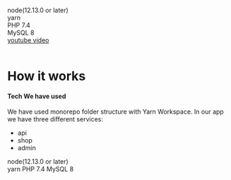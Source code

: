  
node(12.13.0 or later) <br/> 
yarn <br/> 
PHP 7.4 <br/> 
MySQL 8 <br/> 
<a href='https://www.youtube.com/playlist?list=PLUT1MYLrV 
pA9-p3tDlWzJgHmJNBwoz7IQ'>youtube video</a><br/><br/> 
 
<h1>How it works</h1> 
<h4>Tech We have used</h4> 
<p>We have used monorepo folder structure with 
Yarn Workspace. In our app we have three 
different services:</p> 
<ul> 
<li>api</li> 
<li>shop</li> 
<li>admin</li> 
</ul> 
 
node(12.13.0 or later)<br/> 
yarn 
PHP 7.4 
MySQL 8 
 
 
 
 
 
 
 
 
 
 
 
 
 
 
 
 
 
 
 
 
 
 
 
 
 
 
 
 
 
 
 
 
 
 
 
 
 
 
 
 
 
 
 
 
 
 
 
 
 
 
 
 
 
 
 
 
 
 
 
 
 
 
 
 
 


